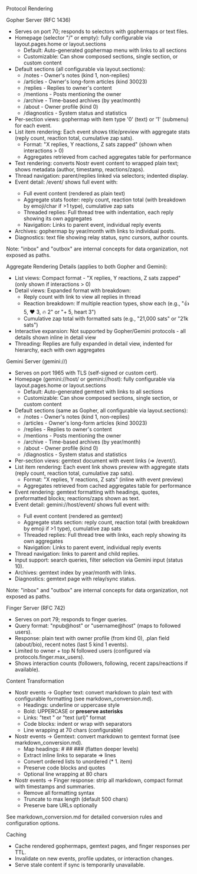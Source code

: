 Protocol Rendering

Gopher Server (RFC 1436)
- Serves on port 70; responds to selectors with gophermaps or text files.
- Homepage (selector "/" or empty): fully configurable via layout.pages.home or layout.sections
  - Default: Auto-generated gophermap menu with links to all sections
  - Customizable: Can show composed sections, single section, or custom content
- Default sections (all configurable via layout.sections):
  - /notes - Owner's notes (kind 1, non-replies)
  - /articles - Owner's long-form articles (kind 30023)
  - /replies - Replies to owner's content
  - /mentions - Posts mentioning the owner
  - /archive - Time-based archives (by year/month)
  - /about - Owner profile (kind 0)
  - /diagnostics - System status and statistics
- Per-section views: gophermap with item type '0' (text) or '1' (submenu) for each event.
- List item rendering: Each event shows title/preview with aggregate stats (reply count, reaction total, cumulative zap sats).
  - Format: "X replies, Y reactions, Z sats zapped" (shown when interactions > 0)
  - Aggregates retrieved from cached aggregates table for performance
- Text rendering: converts Nostr event content to wrapped plain text; shows metadata (author, timestamp, reactions/zaps).
- Thread navigation: parent/replies linked via selectors; indented display.
- Event detail: /event/<id> shows full event with:
  - Full event content (rendered as plain text)
  - Aggregate stats footer: reply count, reaction total (with breakdown by emoji/char if >1 type), cumulative zap sats
  - Threaded replies: Full thread tree with indentation, each reply showing its own aggregates
  - Navigation: Links to parent event, individual reply events
- Archives: gophermap by year/month with links to individual posts.
- Diagnostics: text file showing relay status, sync cursors, author counts.

Note: "inbox" and "outbox" are internal concepts for data organization, not exposed as paths.

Aggregate Rendering Details (applies to both Gopher and Gemini):
- List views: Compact format - "X replies, Y reactions, Z sats zapped" (only shown if interactions > 0)
- Detail views: Expanded format with breakdown:
  - Reply count with link to view all replies in thread
  - Reaction breakdown: If multiple reaction types, show each (e.g., "👍 5, ❤️ 3, 🔥 2" or "+ 5, heart 3")
  - Cumulative zap total with formatted sats (e.g., "21,000 sats" or "21k sats")
- Interactive expansion: Not supported by Gopher/Gemini protocols - all details shown inline in detail view
- Threading: Replies are fully expanded in detail view, indented for hierarchy, each with own aggregates

Gemini Server (gemini://)
- Serves on port 1965 with TLS (self-signed or custom cert).
- Homepage (gemini://host/ or gemini://host): fully configurable via layout.pages.home or layout.sections
  - Default: Auto-generated gemtext with links to all sections
  - Customizable: Can show composed sections, single section, or custom content
- Default sections (same as Gopher, all configurable via layout.sections):
  - /notes - Owner's notes (kind 1, non-replies)
  - /articles - Owner's long-form articles (kind 30023)
  - /replies - Replies to owner's content
  - /mentions - Posts mentioning the owner
  - /archive - Time-based archives (by year/month)
  - /about - Owner profile (kind 0)
  - /diagnostics - System status and statistics
- Per-section views: gemtext document with event links (=> /event/<id>).
- List item rendering: Each event link shows preview with aggregate stats (reply count, reaction total, cumulative zap sats).
  - Format: "X replies, Y reactions, Z sats" (inline with event preview)
  - Aggregates retrieved from cached aggregates table for performance
- Event rendering: gemtext formatting with headings, quotes, preformatted blocks; reactions/zaps shown as text.
- Event detail: gemini://host/event/<id> shows full event with:
  - Full event content (rendered as gemtext)
  - Aggregate stats section: reply count, reaction total (with breakdown by emoji if >1 type), cumulative zap sats
  - Threaded replies: Full thread tree with links, each reply showing its own aggregates
  - Navigation: Links to parent event, individual reply events
- Thread navigation: links to parent and child replies.
- Input support: search queries, filter selection via Gemini input (status 10).
- Archives: gemtext index by year/month with links.
- Diagnostics: gemtext page with relay/sync status.

Note: "inbox" and "outbox" are internal concepts for data organization, not exposed as paths.

Finger Server (RFC 742)
- Serves on port 79; responds to finger queries.
- Query format: "npub@host" or "username@host" (maps to followed users).
- Response: plain text with owner profile (from kind 0), .plan field (about/bio), recent notes (last 5 kind 1 events).
- Limited to owner + top N followed users (configured via protocols.finger.max_users).
- Shows interaction counts (followers, following, recent zaps/reactions if available).

Content Transformation
- Nostr events → Gopher text: convert markdown to plain text with configurable formatting (see markdown_conversion.md).
  - Headings: underline or uppercase style
  - Bold: UPPERCASE or **preserve asterisks**
  - Links: "text <url>" or "text (url)" format
  - Code blocks: indent or wrap with separators
  - Line wrapping at 70 chars (configurable)
- Nostr events → Gemtext: convert markdown to gemtext format (see markdown_conversion.md).
  - Map headings: # ## ### (flatten deeper levels)
  - Extract inline links to separate => lines
  - Convert ordered lists to unordered (* 1. item)
  - Preserve code blocks and quotes
  - Optional line wrapping at 80 chars
- Nostr events → Finger response: strip all markdown, compact format with timestamps and summaries.
  - Remove all formatting syntax
  - Truncate to max length (default 500 chars)
  - Preserve bare URLs optionally

See markdown_conversion.md for detailed conversion rules and configuration options.

Caching
- Cache rendered gophermaps, gemtext pages, and finger responses per TTL.
- Invalidate on new events, profile updates, or interaction changes.
- Serve stale content if sync is temporarily unavailable.

